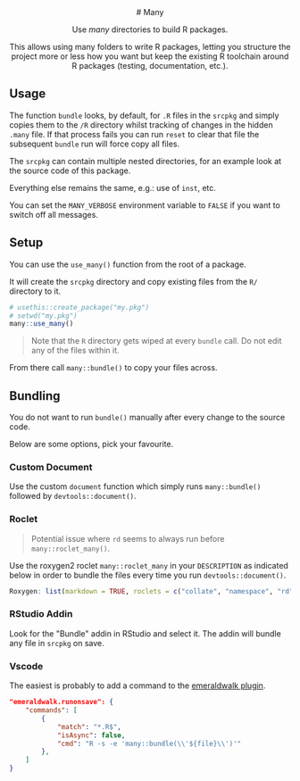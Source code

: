 <div align="center">
# Many

Use _many_ directories to build R packages.

This allows using many folders to write R packages,
letting you structure the project more or less how you
want but keep the existing R toolchain around R packages
(testing, documentation, etc.).

</div>

## Usage

The function `bundle` looks, by default, for
`.R` files in the `srcpkg` and simply copies
them to the `/R` directory whilst tracking of
changes in the hidden `.many` file.
If that process fails you can run `reset` to clear
that file the subsequent `bundle` run will force copy all files.

The `srcpkg` can contain multiple nested directories,
for an example look at the source code of this package.

Everything else remains the same, e.g.: use of `inst`, etc.

You can set the `MANY_VERBOSE` environment variable to `FALSE` if
you want to switch off all messages.

## Setup

You can use the `use_many()` function from the root of
a package.

It will create the `srcpkg` directory and copy existing files
from the `R/` directory to it.

```r
# usethis::create_package("my.pkg")
# setwd("my.pkg")
many::use_many()
```

> Note that the `R` directory gets wiped at every `bundle`
> call. Do not edit any of the files within it.

From there call `many::bundle()` to copy your files across.

## Bundling

You do not want to run `bundle()` manually after every change to the
source code.

Below are some options, pick your favourite.

### Custom Document

Use the custom `document` function which simply runs `many::bundle()`
followed by `devtools::document()`.

### Roclet

> Potential issue where `rd` seems to always run before `many::roclet_many()`.

Use the roxygen2 roclet `many::roclet_many` in your `DESCRIPTION` as indicated
below in order to bundle the files every time you run `devtools::document()`.

```r
Roxygen: list(markdown = TRUE, roclets = c("collate", "namespace", "rd", "many::roclet_many"))
```

### RStudio Addin

Look for the "Bundle" addin in RStudio and select it.
The addin will bundle any file in `srcpkg` on save.

### Vscode

The easiest is probably to add a command to the
[emeraldwalk plugin](https://marketplace.visualstudio.com/items?itemName=emeraldwalk.RunOnSave).

```json
"emeraldwalk.runonsave": {
	"commands": [
		{
			"match": "*.R$",
			"isAsync": false,
			"cmd": "R -s -e 'many::bundle(\\'${file}\\')'"
		},
	]
}
```
